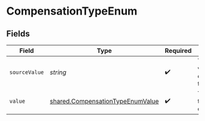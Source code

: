 # CompensationTypeEnum


## Fields

| Field                                                                                       | Type                                                                                        | Required                                                                                    | Description                                                                                 | Example                                                                                     |
| ------------------------------------------------------------------------------------------- | ------------------------------------------------------------------------------------------- | ------------------------------------------------------------------------------------------- | ------------------------------------------------------------------------------------------- | ------------------------------------------------------------------------------------------- |
| `sourceValue`                                                                               | *string*                                                                                    | :heavy_check_mark:                                                                          | The source value of the compensation type.                                                  | Salary                                                                                      |
| `value`                                                                                     | [shared.CompensationTypeEnumValue](../../../sdk/models/shared/compensationtypeenumvalue.md) | :heavy_check_mark:                                                                          | The type of the compensation.                                                               | salary                                                                                      |
